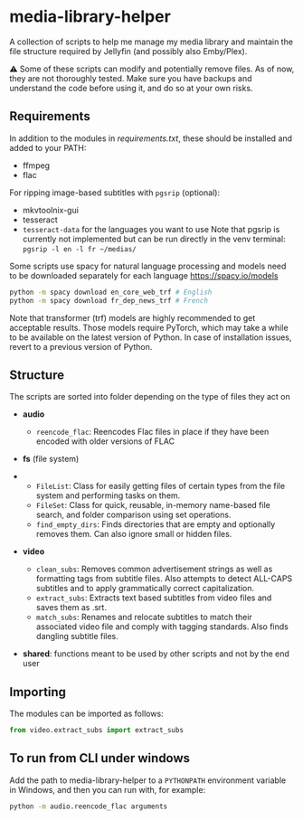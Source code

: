 # media-library-helper
A collection of scripts to help me manage my media library and maintain the file structure required by Jellyfin (and possibly also Emby/Plex).

:warning: Some of these scripts can modify and potentially remove files. As of now, they are not thoroughly tested. 
Make sure you have backups and understand the code before using it, and do so at your own risks.

## Requirements
In addition to the modules in _requirements.txt_, these should be installed and added to your PATH:
- ffmpeg
- flac

For ripping image-based subtitles with `pgsrip` (optional):
- mkvtoolnix-gui
- tesseract
- `tesseract-data` for the languages you want to use
Note that pgsrip is currently not implemented but can be run directly in the venv terminal: `pgsrip -l en -l fr ~/medias/`

Some scripts use spacy for natural language processing and models need to be downloaded separately for each language
https://spacy.io/models
```bash
python -m spacy download en_core_web_trf # English
python -m spacy download fr_dep_news_trf # French
```
Note that transformer (trf) models are highly recommended to get acceptable results. Those models require PyTorch, 
which may take a while to be available on the latest version of Python. In case of installation issues, 
revert to a previous version of Python. 

## Structure
The scripts are sorted into folder depending on the type of files they act on
- __audio__
  - ```reencode_flac```: Reencodes Flac files in place if they have been encoded with older versions of FLAC


- __fs__ (file system)
- - `FileList`: Class for easily getting files of certain types from the file system and performing tasks on them.
  - `FileSet`: Class for quick, reusable, in-memory name-based file search, and folder comparison using set operations.
  - `find_empty_dirs`: Finds directories that are empty and optionally removes them. Can also ignore small or hidden files.


- __video__
  - `clean_subs`: Removes common advertisement strings as well as formatting tags from subtitle files. Also attempts to detect ALL-CAPS subtitles and to apply grammatically correct capitalization.
  - `extract_subs`: Extracts text based subtitles from video files and saves them as .srt.
  - `match_subs`: Renames and relocate subtitles to match their associated video file and comply with tagging standards. Also finds dangling subtitle files. 


- __shared__: functions meant to be used by other scripts and not by the end user

## Importing
The modules can be imported as follows:

```python
from video.extract_subs import extract_subs
```

## To run from CLI under windows
Add the path to media-library-helper to a `PYTHONPATH` environment variable in Windows, and then you can run with, for example:

```bash
python -m audio.reencode_flac arguments
```
